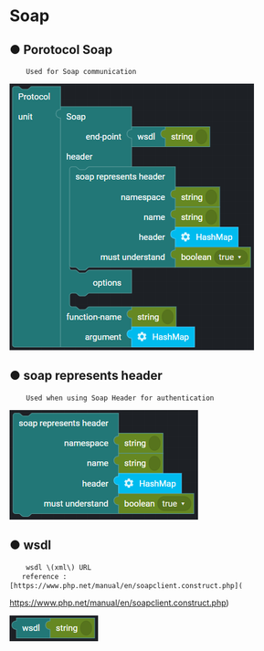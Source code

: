 # Soap

## ● Porotocol Soap

        Used for Soap communication

![](../../../../img/assets/image%20%28133%29.png)

## ● soap represents header

        Used when using Soap Header for authentication

![](../../../../img/assets/image%20%2878%29.png)

## ● wsdl

        wsdl \(xml\) URL
       reference : [https://www.php.net/manual/en/soapclient.construct.php](

https://www.php.net/manual/en/soapclient.construct.php)

![](../../../../img/assets/image%20%28127%29.png)
